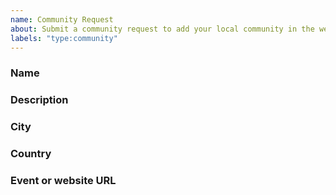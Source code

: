 ```yaml
---
name: Community Request
about: Submit a community request to add your local community in the website djangoproject.com
labels: "type:community"
---
```


### Name

<!--
  Copy the name here.
-->

### Description

<!--
  Provide a clear and concise description of the local community, beware the content will be rendered as plain text.
-->

### City

<!--
  Copy the city here.
-->

### Country

<!--
  Copy the country here.
-->

### Event or website URL

<!--
  Copy the website url and/or the event site url here.
-->
